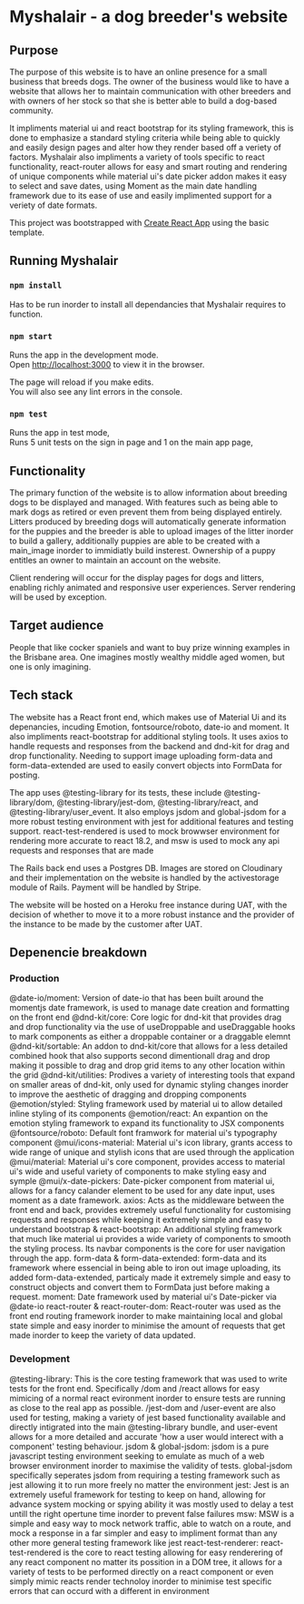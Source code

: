 # Myshalair - a dog breeder's website

## Purpose

The purpose of this website is to have an online presence for a small business that breeds dogs. The owner of the business would like to have a website that allows her to maintain communication with other breeders and with owners of her stock so that she is better able to build a dog-based community.

It impliments material ui and react bootstrap for its styling framework, this is done to emphasize a standard styling criteria while being able to quickly and easily design pages and alter how they render based off a veriety of factors.
Myshalair also impliments a variety of tools specific to react functionality, react-router allows for easy and smart routing and rendering of unique components while material ui's date picker addon makes it easy to select and save dates, using Moment as the main date handling framework due to its ease of use and easily implimented support for a veriety of date formats.

This project was bootstrapped with [Create React App](https://github.com/facebook/create-react-app) using the basic template.

## Running Myshalair

### `npm install`

Has to be run inorder to install all dependancies that Myshalair requires to function.

### `npm start`

Runs the app in the development mode.<br />
Open [http://localhost:3000](http://localhost:3000) to view it in the browser.

The page will reload if you make edits.<br />
You will also see any lint errors in the console.

### `npm test`

Runs the app in test mode,<br/>
Runs 5 unit tests on the sign in page and 1 on the main app page,

## Functionality

The primary function of the website is to allow information about breeding dogs to be displayed and managed. With features such as being able to mark dogs as retired or even prevent them from being displayed entirely. Litters produced by breeding dogs will automatically generate information for the puppies and the breeder is able to upload images of the litter inorder to build a gallery, additionally puppies are able to be created with a main_image inorder to immidiatly build insterest. Ownership of a puppy entitles an owner to maintain an account on the website.

Client rendering will occur for the display pages for dogs and litters, enabling richly animated and responsive user experiences. Server rendering will be used by exception.

## Target audience

People that like cocker spaniels and want to buy prize winning examples in the Brisbane area. One imagines mostly wealthy middle aged women, but one is only imagining.

## Tech stack

The website has a React front end, which makes use of Material Ui and its depenancies, incuding Emotion, fontsource/roboto, date-io and moment. It also impliments react-bootstrap for additional styling tools. It uses axios to handle requests and responses from the backend and dnd-kit for drag and drop functionality. Needing to support image uploading form-data and form-data-extended are used to easily convert objects into FormData for posting.

The app uses @testing-library for its tests, these include @testing-library/dom, @testing-library/jest-dom, @testing-library/react, and @testing-library/user_event. It also employs jsdom and global-jsdom for a more robust testing environment with jest for additional features and testing support. react-test-rendered is used to mock browwser environment for rendering more accurate to react 18.2, and msw is used to mock any api requests and responses that are made

The Rails back end uses a Postgres DB. Images are stored on Cloudinary and their implementation on the website is handled by the activestorage module of Rails. Payment will be handled by Stripe.

The website will be hosted on a Heroku free instance during UAT, with the decision of whether to move it to a more robust instance and the provider of the instance to be made by the customer after UAT.

## Depenencie breakdown

### Production

@date-io/moment: Version of date-io that has been built around the momentjs date framework, is used to manage date creation and formatting on the front end
@dnd-kit/core: Core logic for dnd-kit that provides drag and drop functionality via the use of useDroppable and useDraggable hooks to mark components as either a droppable container or a draggable elemnt
@dnd-kit/sortable: An addon to dnd-kit/core that allows for a less detailed combined hook that also supports second dimentionall drag and drop making it possible to drag and drop grid items to any other location within the grid
@dnd-kit/utilities: Prodives a variety of interesting tools that expand on smaller areas of dnd-kit, only used for dynamic styling changes inorder to improve the aesthetic of dragging and dropping components
@emotion/styled: Styling framework used by material ui to allow detailed inline styling of its components
@emotion/react: An expantion on the emotion styling framework to expand its functionality to JSX components
@fontsource/roboto: Default font framwork for material ui's typography component
@mui/icons-material: Material ui's icon library, grants access to wide range of unique and stylish icons that are used through the application
@mui/material: Material ui's core component, provides access to material ui's wide and useful variety of components to make styling easy and symple
@mui/x-date-pickers: Date-picker component from material ui, allows for a fancy calander element to be used for any date input, uses moment as a date framework.
axios: Acts as the middleware between the front end and back, provides extremely useful functionality for customising requests and responses while keeping it extremely simple and easy to understand
bootstrap & react-bootstrap: An additional styling framework that much like material ui provides a wide variety of components to smooth the styling process. Its navbar components is the core for user navigation through the app.
form-data & form-data-extended: form-data and its framework where essencial in being able to iron out image uploading, its added form-data-extended, particaly made it extremely simple and easy to construct objects and convert them to FormData just before making a request.
moment: Date framework used by material ui's Date-picker via @date-io
react-router & react-router-dom: React-router was used as the front end routing framework inorder to make maintaining local and global state simple and easy inorder to minimise the amount of requests that get made inorder to keep the variety of data updated.

### Development

@testing-library: This is the core testing framework that was used to write tests for the front end. Specifically /dom and /react allows for easy mimicing of a normal react evironment inorder to ensure tests are running as close to the real app as possible. /jest-dom and /user-event are also used for testing, making a variety of jest based functionality available and directly intigrated into the main @testing-library bundle, and user-event allows for a more detailed and accurate 'how a user would interect with a component' testing behaviour.
jsdom & global-jsdom: jsdom is a pure javascript testing environment seeking to emulate as much of a web browser environment inorder to maximise the validity of tests. global-jsdom specifically seperates jsdom from requiring a testing framework such as jest allowing it to run more freely no matter the environment
jest: Jest is an extremely useful framework for testing to keep on hand, allowing for advance system mocking or spying ability it was mostly used to delay a test untill the right opertune time inorder to prevent false failures
msw: MSW is a simple and easy way to mock network traffic, able to watch on a route, and mock a response in a far simpler and easy to impliment format than any other more general testing framework like jest
react-test-renderer: react-test-rendered is the core to react testing allowing for easy renderering of any react component no matter its possition in a DOM tree, it allows for a variety of tests to be performed directly on a react component or even simply mimic reacts render technoloy inorder to minimise test specific errors that can occurd with a different in environment
